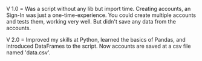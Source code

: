 V 1.0 = Was a script without any lib but import time. Creating accounts, an Sign-In was just a one-time-experience. 
You could create multiple accounts and tests them, working very well. But didn't save any data from the
accounts.

V 2.0 = Improved my skills at Python, learned the basics of Pandas, and introduced DataFrames to the script. Now accounts are saved at a csv file named 'data.csv'.
